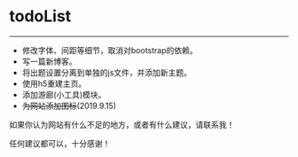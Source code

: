# todoList
---
* 修改字体、间距等细节，取消对bootstrap的依赖。
* 写一篇新博客。
* 将出题设置分离到单独的js文件，并添加新主题。
* 使用h5重建主页。
* 添加游廊(小工具)模块。
* ~~为网站添加图标~~(2019.9.15)

如果你认为网站有什么不足的地方，或者有什么建议，请联系我！

任何建议都可以，十分感谢！